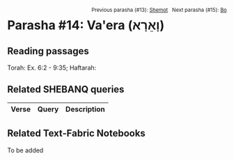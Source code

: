 <span style="float: right;"><sup>Previous parasha (#13): <a href="../13%20-%20Shemot/README.md#start">Shemot</a> &nbsp;&nbsp;Next parasha (#15): <a href="../15%20-%20Bo/README.md#start">Bo</a></sup></span>

# Parasha #14: Va'era (וָאֵרָא‎) <a name="start"></a>

## Reading passages

Torah: Ex. 6:2 - 9:35; 
Haftarah: 

## Related SHEBANQ queries

Verse | Query | Description
--- | --- | ---


## Related Text-Fabric Notebooks

To be added
